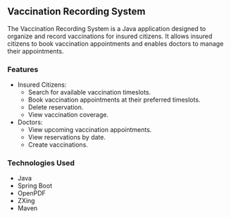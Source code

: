 ## Vaccination Recording System
The Vaccination Recording System is a Java application designed to organize and record vaccinations for insured citizens.
It allows insured citizens to book vaccination appointments and enables doctors to manage their appointments.


### Features

- Insured Citizens:
   - Search for available vaccination timeslots.
   - Book vaccination appointments at their preferred timeslots.
   - Delete reservation.
   - View vaccination coverage.
- Doctors:
   - View upcoming vaccination appointments.
   - View reservations by date.
   - Create vaccinations.
 
### Technologies Used

   - Java
   - Spring Boot
   - OpenPDF 
   - ZXing 
   - Maven 
